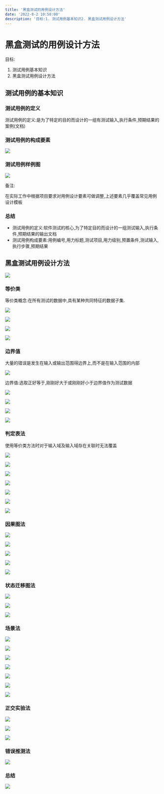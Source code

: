 ```yaml
---
title: '黑盒测试的用例设计方法'
date: '2022-8-2 10:58:00'
description: '目标:1. 测试用例基本知识2. 黑盒测试用例设计方法'
---
```


# 黑盒测试的用例设计方法

目标:

1. 测试用例基本知识
2. 黑盒测试用例设计方法

## 测试用例的基本知识

### 测试用例的定义

测试用例的定义:是为了特定的目的而设计的一组有测试输入,执行条件,预期结果的案例(文档)

### 测试用例的构成要素

![](https://cdn.jsdelivr.net/gh/ZXY-hhh/picgo/img/%E6%B5%8B%E8%AF%95%E7%94%A8%E4%BE%8B%E7%9A%84%E6%9E%84%E6%88%90%E8%A6%81%E7%B4%A0.png)

### 测试用例样例图

![](https://cdn.jsdelivr.net/gh/ZXY-hhh/picgo/img/%E6%A0%B7%E4%BE%8B%E5%9B%BE.png)

备注:

在实际工作中根据项目要求对用例设计要素可做调整,上述要素几乎覆盖常见用例设计模板

### 总结

* 测试用例的定义:软件测试的核心,为了特定目的而设计的一组测试输入,执行条件,预期结果的输出文档
* 测试用例构成要素:用例编号,用力标题,测试项目,用力级别,预置条件,测试输入,执行步骤,预期结果

## 黑盒测试用例设计方法

![](https://cdn.jsdelivr.net/gh/ZXY-hhh/picgo/img/%E6%B5%8B%E8%AF%95%E7%94%A8%E4%BE%8B%E8%AE%BE%E8%AE%A1%E6%96%B9%E6%B3%95.png)

### 等价类

等价类概念:在所有测试的数据中,具有某种共同特征的数据子集.

![](https://cdn.jsdelivr.net/gh/ZXY-hhh/picgo/img/%E7%AD%89%E4%BB%B7%E7%B1%BB1.png)

![](https://cdn.jsdelivr.net/gh/ZXY-hhh/picgo/img/%E7%AD%89%E4%BB%B7%E7%B1%BB2.png)

![](https://cdn.jsdelivr.net/gh/ZXY-hhh/picgo/img/%E7%AD%89%E4%BB%B7%E7%B1%BB3png.png)

![](https://cdn.jsdelivr.net/gh/ZXY-hhh/picgo/img/%E7%AD%89%E4%BB%B7%E7%B1%BB4.png)

### 边界值

大量的错误是发生在输入或输出范围得边界上,而不是在输入范围的内部

![](https://cdn.jsdelivr.net/gh/ZXY-hhh/picgo/img/%E8%BE%B9%E7%95%8C%E5%80%BC1.png)

边界值:选取正好等于,刚刚好大于或刚刚好小于边界值作为测试数据

![](https://cdn.jsdelivr.net/gh/ZXY-hhh/picgo/img/%E8%BE%B9%E7%95%8C%E5%80%BC2.png)

![](https://cdn.jsdelivr.net/gh/ZXY-hhh/picgo/img/%E8%BE%B9%E7%95%8C%E5%80%BC3.png)

![](https://cdn.jsdelivr.net/gh/ZXY-hhh/picgo/img/%E8%BE%B9%E7%95%8C%E5%80%BC4.png)

![](https://cdn.jsdelivr.net/gh/ZXY-hhh/picgo/img/%E8%BE%B9%E7%95%8C%E5%80%BC5.png)

### 判定表法

使用等价类方法时对于输入域及输入域存在关联时无法覆盖

![](https://cdn.jsdelivr.net/gh/ZXY-hhh/picgo/img/%E5%88%A4%E5%AE%9A%E8%A1%A81.png)

![](https://cdn.jsdelivr.net/gh/ZXY-hhh/picgo/img/%E5%88%A4%E5%AE%9A%E8%A1%A82.png)

![](https://cdn.jsdelivr.net/gh/ZXY-hhh/picgo/img/%E5%88%A4%E5%AE%9A%E8%A1%A83.png)

![](https://cdn.jsdelivr.net/gh/ZXY-hhh/picgo/img/%E5%88%A4%E5%AE%9A%E8%A1%A84.png)

![](https://cdn.jsdelivr.net/gh/ZXY-hhh/picgo/img/%E5%88%A4%E5%AE%9A%E8%A1%A85.png)

![](https://cdn.jsdelivr.net/gh/ZXY-hhh/picgo/img/%E5%88%A4%E5%AE%9A%E8%A1%A86.png)

![](https://cdn.jsdelivr.net/gh/ZXY-hhh/picgo/img/%E5%88%A4%E5%AE%9A%E8%A1%A87.png)

### 因果图法

![](https://cdn.jsdelivr.net/gh/ZXY-hhh/picgo/img/%E5%9B%A0%E6%9E%9C%E5%9B%BE1.png)

![](https://cdn.jsdelivr.net/gh/ZXY-hhh/picgo/img/%E5%9B%A0%E6%9E%9C%E5%9B%BE2.png)

![](https://cdn.jsdelivr.net/gh/ZXY-hhh/picgo/img/%E5%9B%A0%E6%9E%9C%E5%9B%BE3.png)

![](https://cdn.jsdelivr.net/gh/ZXY-hhh/picgo/img/%E5%9B%A0%E6%9E%9C%E5%9B%BE4.png)

![](https://cdn.jsdelivr.net/gh/ZXY-hhh/picgo/img/%E5%9B%A0%E6%9E%9C%E5%9B%BE5.png)

### 状态迁移图法

![](https://cdn.jsdelivr.net/gh/ZXY-hhh/picgo/img/%E8%BF%81%E7%A7%BB%E5%9B%BE1.png)

![](https://cdn.jsdelivr.net/gh/ZXY-hhh/picgo/img/%E8%BF%81%E7%A7%BB%E5%9B%BE2.png)

![](https://cdn.jsdelivr.net/gh/ZXY-hhh/picgo/img/%E8%BF%81%E7%A7%BB%E5%9B%BE3.png)

### 场景法

![](https://cdn.jsdelivr.net/gh/ZXY-hhh/picgo/img/%E5%9C%BA%E6%99%AF%E6%B3%951.png)

![](https://cdn.jsdelivr.net/gh/ZXY-hhh/picgo/img/%E5%9C%BA%E6%99%AF%E6%B3%952.png)

![](https://cdn.jsdelivr.net/gh/ZXY-hhh/picgo/img/%E5%9C%BA%E6%99%AF%E6%B3%953.png)

![](https://cdn.jsdelivr.net/gh/ZXY-hhh/picgo/img/%E5%9C%BA%E6%99%AF%E6%B3%954.png)

![](https://cdn.jsdelivr.net/gh/ZXY-hhh/picgo/img/%E5%9C%BA%E6%99%AF%E6%B3%955.png)

![](https://cdn.jsdelivr.net/gh/ZXY-hhh/picgo/img/%E5%9C%BA%E6%99%AF%E6%B3%956.png)

![](https://cdn.jsdelivr.net/gh/ZXY-hhh/picgo/img/%E5%9C%BA%E6%99%AF%E6%B3%957.png)

### 正交实验法

![](https://cdn.jsdelivr.net/gh/ZXY-hhh/picgo/img/%E6%AD%A3%E4%BA%A41.png)

![](https://cdn.jsdelivr.net/gh/ZXY-hhh/picgo/img/%E6%AD%A3%E4%BA%A42.png)

![](https://cdn.jsdelivr.net/gh/ZXY-hhh/picgo/img/%E6%AD%A3%E4%BA%A43.png)

### 错误推测法

![](https://cdn.jsdelivr.net/gh/ZXY-hhh/picgo/img/%E9%94%99%E8%AF%AF%E6%B3%95.png)

### 总结

![](https://cdn.jsdelivr.net/gh/ZXY-hhh/picgo/img/%E6%80%BB%E7%BB%932.png)

















